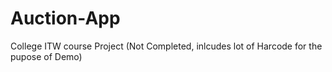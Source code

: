 # Auction-App
College ITW course Project (Not Completed, inlcudes lot of Harcode for the pupose of Demo)
